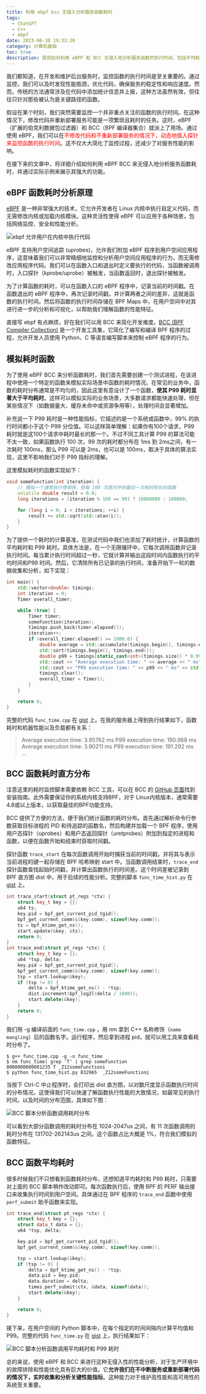 ```yaml
---
title: 利用 ebpf bcc 无侵入分析服务函数耗时
tags:
  - ChatGPT
  - C++
  - ebpf
date: 2023-06-30 19:33:20
category: 计算机基础
toc: true
description: 探究如何利用 eBPF 和 BCC 无侵入地分析服务函数的执行时间，包括平均耗时和 P99 耗时，以优化代码性能和服务响应速度，无需修改或重新部署代码。
---
```


我们都知道，在开发和维护后台服务时，监控函数的执行时间是至关重要的。通过监控，我们可以及时发现性能瓶颈，优化代码，确保服务的稳定性和响应速度。然而，传统的方法通常涉及在代码中添加统计信息并上报，这种方法虽然有效，但往往只针对那些被认为是关键路径的函数。

假设在某个时刻，我们突然需要监控一个并非重点关注的函数的执行时间。在这种情况下，修改代码并重新部署服务可能是一项繁琐且耗时的任务。这时，eBPF（扩展的伯克利数据包过滤器）和 BCC（BPF 编译器集合）就派上了用场。通过使用 eBPF，我们可以在<span style="color:red;">不修改代码和不重新部署服务的情况下，动态地插入探针来监控函数的执行时间</span>。这不仅大大简化了监控过程，还减少了对服务性能的影响。

在接下来的文章中，将详细介绍如何利用 eBPF BCC 来无侵入地分析服务函数耗时，并通过实际示例来展示其强大的功能。

<!--more-->

## eBPF 函数耗时分析原理

[eBPF](https://ebpf.io/what-is-ebpf/) 是一种非常强大的技术，它允许开发者在 Linux 内核中执行自定义代码，而无需修改内核或加载内核模块。这种灵活性使得 eBPF 可以应用于各种场景，包括网络监控、安全和性能分析。

![ebpf 允许用户在内核中执行代码](https://slefboot-1251736664.cos.ap-beijing.myqcloud.com/20230630_ebpf_function_time_ebpf.png)

eBPF 支持用户空间追踪 (uprobes)，允许我们附加 eBPF 程序到用户空间应用程序，这意味着我们可以非常精细地监控和分析用户空间应用程序的行为，而无需修改应用程序代码。我们可以在函数入口和退出时定义要执行的代码，当函数被调用时，入口探针（kprobe/uprobe）被触发，当函数返回时，退出探针被触发。

为了计算函数的耗时，可以在函数入口的 eBPF 程序中，记录当前的时间戳。在函数退出的 eBPF 程序中，再次记录时间戳，并计算两者之间的差异，这就是函数的执行时间。然后将函数的执行时间存储在 BPF Maps 中，在用户空间中对其进行进一步的分析和可视化，以帮助我们理解函数的性能特征。

直接写 ebpf 有点麻烦，好在我们可以用 BCC 来简化开发难度。[BCC (BPF Compiler Collection)](https://github.com/iovisor/bcc/tree/master) 是一个开发工具集，它简化了编写和编译 BPF 程序的过程，允许开发人员使用 Python、C 等语言编写脚本来控制 eBPF 程序的行为。

## 模拟耗时函数

为了使用 eBPF BCC 来分析函数耗时，我们首先需要创建一个测试进程，在该进程中使用一个特定的函数来模拟实际场景中函数的耗时情况。在常见的业务中，函数的耗时分布通常是不均匀的，因此这里有意设计了一个函数，**使其 P99 耗时显著大于平均耗时**。这样可以模拟实际的业务场景，大多数请求都能快速处理，但在某些情况下（如数据量大、缓存未命中或资源争用等），处理时间会显著增加。

补充说一下 P99 耗时是一种性能指标，它描述的是一个系统或函数中，99% 的执行时间都小于这个 P99 分位值。可以这样简单理解：如果你有100个请求，P99 耗时就是这100个请求中耗时最长的那一个。不过不同工具计算 P99 的算法可能不太一致，如果函数执行 100 次，99 次的耗时都分布在 1ms 到 2ms之间，有一次耗时 100ms，那么 P99 可以是 2ms，也可以是 100ms，取决于具体的算法实现，这里不影响我们对于 P99 指标的理解。

这里模拟耗时的函数实现如下：

```c++
void someFunction(int iteration) {
    // 模拟一个通常执行得很快，但每 100 次迭代中的最后一次耗时较长的函数
    volatile double result = 0.0;
    long iterations = (iteration % 100 == 99) ? 10000000 : 100000;

    for (long i = 0; i < iterations; ++i) {
        result += std::sqrt(std::atan(i));
    }
}
```

为了提供一个耗时的计算基准，在测试代码中我们也添加了耗时统计，计算函数的平均耗时和 P99 耗时。具体方法是，在一个无限循环中，它每次调用函数并记录执行时间。每当累计执行时间超过一秒，它就计算并输出这段时间内函数执行的平均时间和P99 时间。然后，它清除所有已记录的执行时间，准备开始下一轮的数据收集和分析，如下实现：

```c++
int main() {
    std::vector<double> timings;
    int iteration = 0;
    Timer overall_timer;

    while (true) {
        Timer timer;
        someFunction(iteration);
        timings.push_back(timer.elapsed());
        iteration++;
        if (overall_timer.elapsed() >= 1000.0) {
            double average = std::accumulate(timings.begin(), timings.end(), 0.0) / timings.size();
            std::sort(timings.begin(), timings.end());
            double p99 = timings[static_cast<int>(timings.size() * 0.99)];
            std::cout << "Average execution time: " << average << " ms" << std::endl;
            std::cout << "P99 execution time: " << p99 << " ms" << std::endl;
            timings.clear();
            overall_timer = Timer();
        }
    }

    return 0;
}
```

完整的代码 `func_time.cpp` 在 [gist](https://gist.github.com/selfboot/8b1d3661f5df974eb68df03a4687dcfa) 上。在我的服务器上得到执行结果如下，函数耗时和机器性能以及负载都有关系：

> Average execution time: 3.95762 ms
> P99 execution time: 190.968 ms
> Average execution time: 3.90211 ms
> P99 execution time: 191.292 ms
> ...

## BCC 函数耗时直方分布

注意这里的耗时监控脚本需要依赖 BCC 工具，可以在 BCC 的 [GitHub 页面](https://github.com/iovisor/bcc)找到安装指南。此外需要保证你的系统内核支持BPF，对于 Linux内核版本，通常需要4.8或以上版本，以获取最佳的BPF功能支持。

BCC 提供了方便的方法，便于我们统计函数的耗时分布。首先通过解析命令行参数获取目标进程的 PID 和待追踪的函数名，然后构建并加载一个 BPF 程序，使用用户态探针（uprobes）和用户态返回探针（uretprobes）附加到指定的进程和函数，以便在函数开始和结束时获取时间戳。

探针函数 `trace_start` 在每次函数调用开始时捕获当前的时间戳，并将其与表示当前进程的键一起存储在 BPF 哈希映射 start 中。当函数调用结束时，`trace_end` 探针函数查找起始时间戳，并计算出函数执行的时间差。这个时间差被记录到 BPF 直方图 dist 中，用于后续的性能分析。完整的脚本 `func_time_hist.py` 在 [gist](https://gist.github.com/selfboot/3c78f4c50c70bce22e1ce61b7d72dbda) 上。


```c++
int trace_start(struct pt_regs *ctx) {
    struct key_t key = {};
    u64 ts;
    key.pid = bpf_get_current_pid_tgid();
    bpf_get_current_comm(&(key.comm), sizeof(key.comm));
    ts = bpf_ktime_get_ns();
    start.update(&key, &ts);
    return 0;
}
int trace_end(struct pt_regs *ctx) {
    struct key_t key = {};
    u64 *tsp, delta;
    key.pid = bpf_get_current_pid_tgid();
    bpf_get_current_comm(&(key.comm), sizeof(key.comm));
    tsp = start.lookup(&key);
    if (tsp != 0) {
        delta = bpf_ktime_get_ns() - *tsp;
        dist.increment(bpf_log2l(delta / 1000));
        start.delete(&key);
    }
    return 0;
}
```

我们用 -g 编译前面的 `func_time.cpp` ，用 nm 拿到 C++ 名称修饰（`name mangling`）后的函数名字。运行程序，然后拿到进程 pid，就可以用工具来查看耗时分布了。

```shell
$ g++ func_time.cpp -g -o func_time
$ nm func_time| grep 'T' | grep someFunction
0000000000001235 T _Z12someFunctioni
$ python func_time_hist.py 832965  _Z12someFunctioni
```

当按下 Ctrl-C 中止程序时，会打印出 dist 直方图，以对数尺度显示函数执行时间的分布情况。这使得我们可以快速了解函数执行性能的大致情况，如最常见的执行时间，以及时间的分布范围，具体如下图：

![BCC 脚本分析函数调用耗时分布](https://slefboot-1251736664.cos.ap-beijing.myqcloud.com/20230630_ebpf_func_time_hist.png)

可以看到大部分函数调用的耗时分布在 1024-2047us 之间，有 11 次函数调用的耗时分布在 131702-262143us 之间。这个函数占比大概是 1%，符合我们模拟的函数特征。

## BCC 函数平均耗时

很多时候我们不只想看到函数耗时分布，还想知道平均耗时和 P99 耗时，只需要对上面的 BCC 脚本稍作改动即可。每次函数执行后，使用 BPF 的 PERF 输出接口来收集执行时间到用户空间。具体通过在 BPF 程序的 `trace_end` 函数中使用 `perf_submit` 助手函数来实现。

```c++
int trace_end(struct pt_regs *ctx) {
    struct key_t key = {};
    struct data_t data = {};
    u64 *tsp, delta;

    key.pid = bpf_get_current_pid_tgid();
    bpf_get_current_comm(&(key.comm), sizeof(key.comm));

    tsp = start.lookup(&key);
    if (tsp != 0) {
        delta = bpf_ktime_get_ns() - *tsp;
        data.pid = key.pid;
        data.duration = delta;
        times.perf_submit(ctx, &data, sizeof(data));
        start.delete(&key);
    }

    return 0;
}
```

接下来，在用户空间的 Python 脚本中，在每个指定的时间间隔内计算平均值和 P99。完整的代码 `func_time.py` 在 [gist](https://gist.github.com/selfboot/38526f556698d9263a2751feadf73efb) 上，执行结果如下：

![BCC 脚本分析函数调用平均耗时和 P99 耗时](https://slefboot-1251736664.cos.ap-beijing.myqcloud.com/20230630_ebpf_func_time_avg_p99.png)

总的来说，使用 eBPF 和 BCC 来进行这种无侵入性的性能分析，对于生产环境中的故障排除和性能优化具有巨大的价值。它**允许我们在不中断服务或重新部署代码的情况下，实时收集和分析关键性能指标**。这种能力对于维护高性能和高可用性的系统至关重要。
